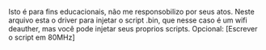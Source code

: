 Isto é para fins educacionais, não me responsobilizo por seus atos. Neste arquivo esta o driver para injetar o script .bin, 
que nesse caso é um wifi deauther, mas você pode injetar seus proprios scripts.
Opcional: [Escrever o script em 80MHz]

